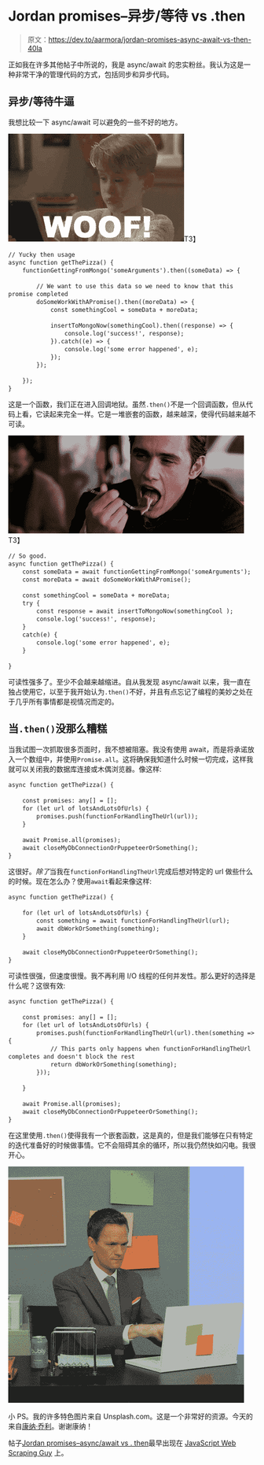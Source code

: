 # Jordan promises–异步/等待 vs .then

> 原文：<https://dev.to/aarmora/jordan-promises-async-await-vs-then-40la>

正如我在许多其他帖子中所说的，我是 async/await 的忠实粉丝。我认为这是一种非常干净的管理代码的方式，包括同步和异步代码。

## 异步/等待牛逼

我想比较一下 async/await 可以避免的一些不好的地方。

[![](img/c2a135202fc90730092e05763f6a1ddb.png)](https://i.giphy.com/media/XuLXZa0PJNiV2/giphy.gif)T3】

```
// Yucky then usage
async function getThePizza() {
    functionGettingFromMongo('someArguments').then((someData) => {

        // We want to use this data so we need to know that this promise completed
        doSomeWorkWithAPromise().then((moreData) => {
            const somethingCool = someData + moreData;

            insertToMongoNow(somethingCool).then((response) => {
                console.log('success!', response);
            }).catch((e) => {
                console.log('some error happened', e);
            });
        });

    });
} 
```

这是一个函数，我们正在进入回调地狱。虽然`.then()`不是一个回调函数，但从代码上看，它读起来完全一样。它是一堆嵌套的函数，越来越深，使得代码越来越不可读。

[![](img/ea737df048f35ac53a6a9ef1e4116de8.png)](https://i.giphy.com/media/12zfAjyQ3RZNSw/giphy.gif)T3】

```
// So good.
async function getThePizza() {
    const someData = await functionGettingFromMongo('someArguments');
    const moreData = await doSomeWorkWithAPromise();

    const somethingCool = someData + moreData;
    try {
        const response = await insertToMongoNow(somethingCool );
        console.log('success!', response);
    }
    catch(e) {
        console.log('some error happened', e);
    }

} 
```

可读性强多了。至少不会越来越缩进。自从我发现 async/await 以来，我一直在独占使用它，以至于我开始认为`.then()`不好，并且有点忘记了编程的美妙之处在于几乎所有事情都是视情况而定的。

## 当`.then()`没那么糟糕

当我试图一次抓取很多页面时，我不想被阻塞。我没有使用 await，而是将承诺放入一个数组中，并使用`Promise.all`。这将确保我知道什么时候一切完成，这样我就可以关闭我的数据库连接或木偶浏览器。像这样:

```
async function getThePizza() {

    const promises: any[] = [];
    for (let url of lotsAndLotsOfUrls) {
        promises.push(functionForHandlingTheUrl(url));
    }

    await Promise.all(promises);
    await closeMyDbConnectionOrPuppeteerOrSomething();
} 
```

这很好。*除了*当我在`functionForHandlingTheUrl`完成后想对特定的 url 做些什么的时候。现在怎么办？使用`await`看起来像这样:

```
async function getThePizza() {

    for (let url of lotsAndLotsOfUrls) {
        const something = await functionForHandlingTheUrl(url);
        await dbWorkOrSomething(something);
    }

    await closeMyDbConnectionOrPuppeteerOrSomething();
} 
```

可读性很强，但速度很慢。我不再利用 I/O 线程的任何并发性。那么更好的选择是什么呢？这很有效:

```
async function getThePizza() {

    const promises: any[] = [];
    for (let url of lotsAndLotsOfUrls) {
        promises.push(functionForHandlingTheUrl(url).then(something => {
            // This parts only happens when functionForHandlingTheUrl completes and doesn't block the rest
            return dbWorkOrSomething(something);
        }));

    }

    await Promise.all(promises);
    await closeMyDbConnectionOrPuppeteerOrSomething();
} 
```

在这里使用`.then()`使得我有一个嵌套函数，这是真的，但是我们能够在只有特定的迭代准备好的时候做事情。它不会阻碍其余的循环，所以我仍然快如闪电。我很开心。

[![](img/f46ea7ae46f1b02584589e92968b7d53.png)](https://i.giphy.com/media/9Jcw5pUQlgQLe5NonJ/giphy.gif)

小 PS。我的许多特色图片来自 Unsplash.com。这是一个非常好的资源。今天的来自[康纳·乔利](https://www.connorthejolley.com/)。谢谢康纳！

帖子[Jordan promises–async/await vs . then](https://javascriptwebscrapingguy.com/jordan-promises-async-await-vs-then/)最早出现在 [JavaScript Web Scraping Guy](https://javascriptwebscrapingguy.com) 上。